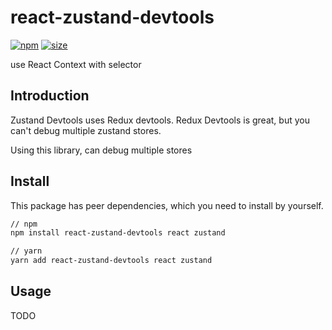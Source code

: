 # react-zustand-devtools

[![npm](https://img.shields.io/npm/v/react-zustand-devtools)](https://www.npmjs.com/package/react-zustand-devtools)
[![size](https://img.shields.io/bundlephobia/minzip/react-zustand-devtools)](https://bundlephobia.com/result?p=react-zustand-devtools)

use React Context with selector

## Introduction

Zustand Devtools uses Redux devtools.
Redux Devtools is great, but you can't debug multiple zustand stores.

Using this library, can debug multiple stores

## Install

This package has peer dependencies, which you need to install by yourself.

```bash
// npm
npm install react-zustand-devtools react zustand

// yarn
yarn add react-zustand-devtools react zustand
```

## Usage

TODO
